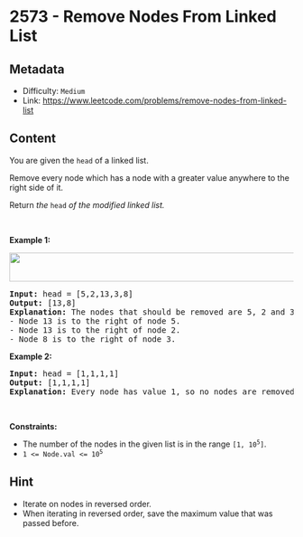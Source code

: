 # 2573 - Remove Nodes From Linked List

## Metadata

 - Difficulty: `Medium`
 - Link: https://www.leetcode.com/problems/remove-nodes-from-linked-list

## Content

<p>You are given the <code>head</code> of a linked list.</p>

<p>Remove every node which has a node with a greater value anywhere to the right side of it.</p>

<p>Return <em>the </em><code>head</code><em> of the modified linked list.</em></p>

<p>&nbsp;</p>
<p><strong class="example">Example 1:</strong></p>
<img alt="" src="https://assets.leetcode.com/uploads/2022/10/02/drawio.png" style="width: 631px; height: 51px;" />
<pre>
<strong>Input:</strong> head = [5,2,13,3,8]
<strong>Output:</strong> [13,8]
<strong>Explanation:</strong> The nodes that should be removed are 5, 2 and 3.
- Node 13 is to the right of node 5.
- Node 13 is to the right of node 2.
- Node 8 is to the right of node 3.
</pre>

<p><strong class="example">Example 2:</strong></p>

<pre>
<strong>Input:</strong> head = [1,1,1,1]
<strong>Output:</strong> [1,1,1,1]
<strong>Explanation:</strong> Every node has value 1, so no nodes are removed.
</pre>

<p>&nbsp;</p>
<p><strong>Constraints:</strong></p>

<ul>
	<li>The number of the nodes in the given list is in the range <code>[1, 10<sup>5</sup>]</code>.</li>
	<li><code>1 &lt;= Node.val &lt;= 10<sup>5</sup></code></li>
</ul>


## Hint

- Iterate on nodes in reversed order.
- When iterating in reversed order, save the maximum value that was passed before.

